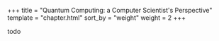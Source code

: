 +++
title = "Quantum Computing: a Computer Scientist's Perspective"
template = "chapter.html"
sort_by = "weight"
weight = 2
+++

todo